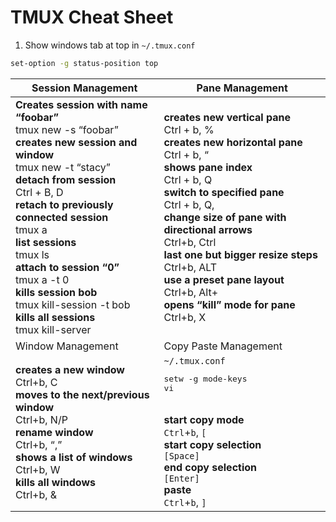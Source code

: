 # TMUX Cheat Sheet

1. Show windows tab at top
in `~/.tmux.conf`
```bash
set-option -g status-position top
```
|                 Session Management | Pane Management         |
|------------------------------------|-------------------------|
|**Creates session with name “foobar”**<br>tmux new -s “foobar”<br>**creates new session and window**<br>tmux new -t “stacy”<br>**detach from session**<br>Ctrl + B, D<br>**retach to previously connected session**<br>tmux a<br>**list sessions**<br>tmux ls<br>**attach to session “0”**<br>tmux a -t 0<br>**kills session bob**<br>tmux kill-session -t bob<br>**kills all sessions**<br>tmux kill-server|**creates new vertical pane**<br>Ctrl + b, %<br>**creates new horizontal pane**<br>Ctrl + b,  “<br>**shows pane index**<br>Ctrl + b, Q<br>**switch to specified pane**<br>Ctrl + b, Q, <index><br>**change size of pane with directional arrows**<br>Ctrl+b, Ctrl<br>**last one but bigger resize steps**<br>Ctrl+b, ALT<br>**use a preset pane layout**<br>Ctrl+b, Alt+<number><br>**opens “kill” mode for pane**<br>Ctrl+b, X|
| Window Management | Copy Paste Management |
| **creates a new window**<br>Ctrl+b, C<br>**moves to the next/previous window**<br>Ctrl+b, N/P<br>**rename window**<br>Ctrl+b, “,”<br>**shows a list of windows**<br>Ctrl+b, W<br>**kills all windows**<br>Ctrl+b, & | `~/.tmux.conf`<br><pre>setw -g mode-keys vi</pre><br>**start copy mode**<br>`Ctrl`+`b`, `[`<br>**start copy selection**<br>`[Space]`<br>**end copy selection**<br>`[Enter]`<br>**paste**<br>`Ctrl`+`b`, `]`|